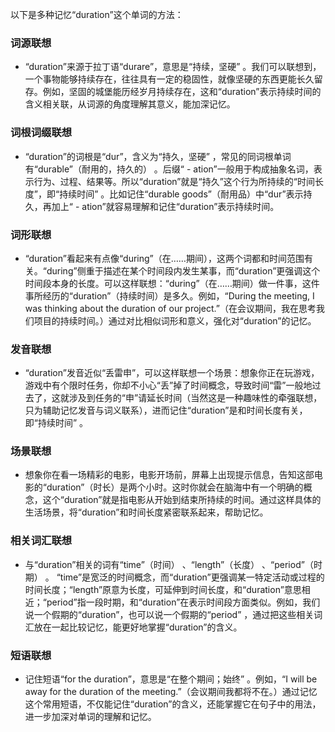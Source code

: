 以下是多种记忆“duration”这个单词的方法：

### 词源联想
 - “duration”来源于拉丁语“durare”，意思是“持续，坚硬” 。我们可以联想到，一个事物能够持续存在，往往具有一定的稳固性，就像坚硬的东西更能长久留存。例如，坚固的城堡能历经岁月持续存在，这和“duration”表示持续时间的含义相关联，从词源的角度理解其意义，能加深记忆。

### 词根词缀联想
 - “duration”的词根是“dur”，含义为“持久，坚硬” ，常见的同词根单词有“durable”（耐用的，持久的） 。后缀“ - ation”一般用于构成抽象名词，表示行为、过程、结果等。所以“duration”就是“持久”这个行为所持续的“时间长度”，即“持续时间” 。比如记住“durable goods”（耐用品）中“dur”表示持久，再加上“ - ation”就容易理解和记住“duration”表示持续时间。

### 词形联想
 - “duration”看起来有点像“during”（在……期间），这两个词都和时间范围有关。“during”侧重于描述在某个时间段内发生某事，而“duration”更强调这个时间段本身的长度。可以这样联想：“during”（在……期间）做一件事，这件事所经历的“duration”（持续时间）是多久。例如，“During the meeting, I was thinking about the duration of our project.”（在会议期间，我在思考我们项目的持续时间。）通过对比相似词形和意义，强化对“duration”的记忆。

### 发音联想
 - “duration”发音近似“丢雷申”，可以这样联想一个场景：想象你正在玩游戏，游戏中有个限时任务，你却不小心“丢”掉了时间概念，导致时间“雷”一般地过去了，这就涉及到任务的“申”请延长时间（当然这是一种趣味性的牵强联想，只为辅助记忆发音与词义联系），进而记住“duration”是和时间长度有关，即“持续时间” 。

### 场景联想
 - 想象你在看一场精彩的电影，电影开场前，屏幕上出现提示信息，告知这部电影的“duration”（时长）是两个小时。这时你就会在脑海中有一个明确的概念，这个“duration”就是指电影从开始到结束所持续的时间。通过这样具体的生活场景，将“duration”和时间长度紧密联系起来，帮助记忆。

### 相关词汇联想
 - 与“duration”相关的词有“time”（时间） 、“length”（长度） 、“period”（时期） 。 “time”是宽泛的时间概念，而“duration”更强调某一特定活动或过程的时间长度；“length”原意为长度，可延伸到时间长度，和“duration”意思相近；“period”指一段时期，和“duration”在表示时间段方面类似。例如，我们说一个假期的“duration”，也可以说一个假期的“period” ，通过把这些相关词汇放在一起比较记忆，能更好地掌握“duration”的含义。

### 短语联想
 - 记住短语“for the duration”，意思是“在整个期间；始终” 。例如，“I will be away for the duration of the meeting.”（会议期间我都将不在。）通过记忆这个常用短语，不仅能记住“duration”的含义，还能掌握它在句子中的用法，进一步加深对单词的理解和记忆。 